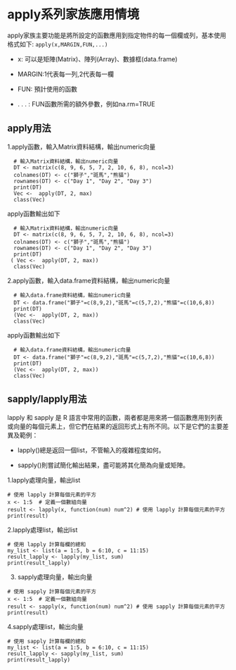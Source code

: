 # apply系列家族應用情境

apply家族主要功能是將所設定的函數應用到指定物件的每一個欄或列，基本使用格式如下: `apply(x,MARGIN,FUN,...)`

-   x: 可以是矩陣(Matrix)、陣列(Array)、數據框(data.frame)

-   MARGIN:1代表每一列,2代表每一欄

-   FUN: 預計使用的函數

-   . . . : FUN函數所需的額外參數，例如na.rm=TRUE





## apply用法

1.apply函數，輸入Matrix資料結構，輸出numeric向量

```{r echo=T, eval=FALSE}
  # 輸入Matrix資料結構，輸出numeric向量
  DT <- matrix(c(8, 9, 6, 5, 7, 2, 10, 6, 8), ncol=3)
  colnames(DT) <- c("獅子","斑馬","熊貓")
  rownames(DT) <- c("Day 1", "Day 2", "Day 3")
  print(DT)
  Vec <-  apply(DT, 2, max)
  class(Vec)
```

apply函數輸出如下

```{r echo=FALSE, eval=TRUE}
  # 輸入Matrix資料結構，輸出numeric向量
  DT <- matrix(c(8, 9, 6, 5, 7, 2, 10, 6, 8), ncol=3)
  colnames(DT) <- c("獅子","斑馬","熊貓")
  rownames(DT) <- c("Day 1", "Day 2", "Day 3")
  print(DT)
 ( Vec <-  apply(DT, 2, max))
  class(Vec)
```

2.apply函數，輸入data.frame資料結構，輸出numeric向量

```{r echo=T, eval=FALSE}
  # 輸入data.frame資料結構，輸出numeric向量
  DT <- data.frame("獅子"=c(8,9,2),"斑馬"=c(5,7,2),"熊貓"=c(10,6,8))
  print(DT)
  (Vec <-  apply(DT, 2, max))
  class(Vec)
```

apply函數輸出如下

```{r echo=FALSE, eval=TRUE}
  # 輸入data.frame資料結構，輸出numeric向量
  DT <- data.frame("獅子"=c(8,9,2),"斑馬"=c(5,7,2),"熊貓"=c(10,6,8))
  print(DT)
  (Vec <-  apply(DT, 2, max))
  class(Vec)
```

## sapply/lapply用法

lapply 和 sapply 是 R 語言中常用的函數，兩者都是用來將一個函數應用到列表或向量的每個元素上，但它們在結果的返回形式上有所不同。以下是它們的主要差異及範例：

-   lapply()總是返回一個list，不管輸入的複雜程度如何。

-   sapply()則嘗試簡化輸出結果，盡可能將其化簡為向量或矩陣。

1.lapply處理向量，輸出list

```{r echo=T, eval=T}
# 使用 lapply 計算每個元素的平方
x <- 1:5  # 定義一個數組向量
result <- lapply(x, function(num) num^2) # 使用 lapply 計算每個元素的平方
print(result)
```

2.lapply處理list，輸出list

```{r echo=T, eval=T}
# 使用 lapply 計算每欄的總和
my_list <- list(a = 1:5, b = 6:10, c = 11:15)
result_lapply <- lapply(my_list, sum)
print(result_lapply)
```

3.  sapply處理向量，輸出向量

```{r echo=T, eval=T}
# 使用 sapply 計算每個元素的平方
x <- 1:5  # 定義一個數組向量
result <- sapply(x, function(num) num^2) # 使用 sapply 計算每個元素的平方
print(result)
```

4.sapply處理list，輸出向量

```{r echo=T, eval=T}
# 使用 sapply 計算每欄的總和
my_list <- list(a = 1:5, b = 6:10, c = 11:15)
result_lapply <- sapply(my_list, sum)
print(result_lapply)
```
